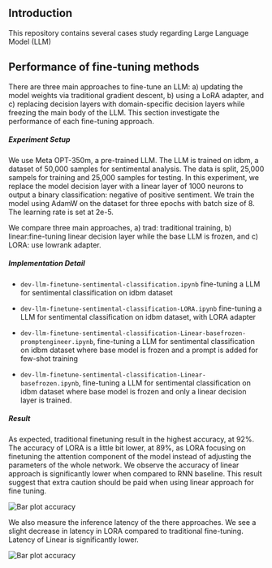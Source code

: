 ## Introduction
This repository contains several cases study regarding Large Language Model (LLM)

## Performance of fine-tuning methods
There are three main approaches to fine-tune an LLM: a) updating the model weights via traditional gradient descent, b) using a LoRA adapter, and c) replacing decision layers with domain-specific decision layers while freezing the main body of the LLM. This section investigate the performance of each fine-tuning approach. 

##### Experiment Setup
We use Meta OPT-350m, a pre-trained LLM. The LLM is trained on idbm, a dataset of 50,000 samples for sentimental analysis. The data is split, 25,000 sampels for training and 25,000 samples for testing. In this experiment, we replace the model decision layer with a linear layer of 1000 neurons to output a binary classification: negative of positive sentiment. We train the model using AdamW on the dataset for three epochs with batch size of 8. The learning rate is set at 2e-5.

We compare three main approaches, a) trad: traditional training, b) linear:fine-tuning linear decision layer while the base LLM is frozen, and c) LORA: use lowrank adapter.


##### Implementation Detail

* `dev-llm-finetune-sentimental-classification.ipynb` fine-tuning a LLM for sentimental classification on idbm dataset

* `dev-llm-finetune-sentimental-classification-LORA.ipynb` fine-tuning a LLM for sentimental classification on idbm dataset, with LORA adapter

* `dev-llm-finetune-sentimental-classification-Linear-basefrozen-promptengineer.ipynb`, fine-tuning a LLM for sentimental classification on idbm dataset where base model is frozen and a prompt is added for few-shot training

* `dev-llm-finetune-sentimental-classification-Linear-basefrozen.ipynb`, fine-tuning a LLM for sentimental classification on idbm dataset where base model is frozen and only a linear decision layer is trained.

##### Result
As expected, traditional finetuning result in the highest accuracy, at 92%. The accuracy of LORA is a little bit lower, at 89%, as LORA focusing on finetuning the attention component of the model instead of adjusting the parameters of the whole network. We observe the accuracy of linear approach is significantly lower when compared to RNN baseline. This result suggest that extra caution should be paid when using linear approach for fine tuning.

![Bar plot accuracy]([http://url/to/img.png](https://github.com/phananh1010/llm-use-cases/blob/master/fig_barplot_accuracy.pdf))

We also measure the inference latency of the there approaches. We see a slight decrease in latency in LORA compared to traditional fine-tuning. Latency of Linear is significantly lower.  

![Bar plot accuracy]([http://url/to/img.png](https://github.com/phananh1010/llm-use-cases/blob/master/fig_barplot_latency.pdf))
